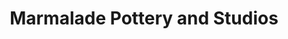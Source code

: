 ---
title: "Marmalade Pottery and Studios"
url: /athens/marmalade-pottery-and-studios/
shop: pottery
---